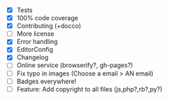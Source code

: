  - [x] Tests
 - [x] 100% code coverage
 - [x] Contributing (+docco)
 - [ ] More license
 - [x] Error handling
 - [x] EditorConfig
 - [x] Changelog
 - [ ] Online service (browserify?, gh-pages?)
 - [ ] Fix typo in images (Choose a email > AN email)
 - [ ] Badges everywhere!
 - [ ] Feature: Add copyright to all files (js,php?,rb?,py?)
